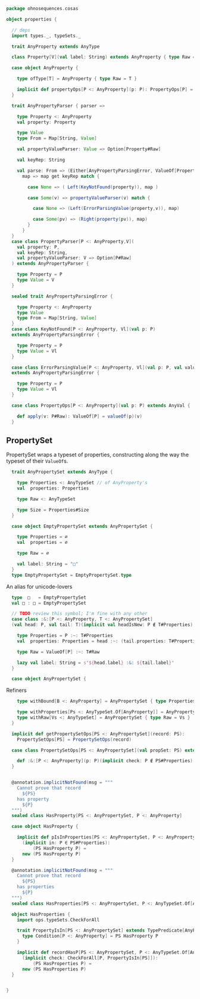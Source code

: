 
```scala
package ohnosequences.cosas

object properties {

  // deps
  import types._, typeSets._

  trait AnyProperty extends AnyType

  class Property[V](val label: String) extends AnyProperty { type Raw = V }

  case object AnyProperty {

    type ofType[T] = AnyProperty { type Raw = T }

    implicit def propertyOps[P <: AnyProperty](p: P): PropertyOps[P] = PropertyOps(p)
  }

  trait AnyPropertyParser { parser =>

    type Property <: AnyProperty
    val property: Property

    type Value
    type From = Map[String, Value]

    val propertyValueParser: Value => Option[Property#Raw]

    val keyRep: String

    val parse: From => (Either[AnyPropertyParsingError, ValueOf[Property]], From) =
      map => map get keyRep match {

        case None => ( Left(KeyNotFound(property)), map )

        case Some(v) => propertyValueParser(v) match {

          case None => (Left(ErrorParsingValue(property,v)), map)

          case Some(pv) => (Right(property(pv)), map)
        }
      }
  }
  case class PropertyParser[P <: AnyProperty,V](
    val property: P,
    val keyRep: String,
    val propertyValueParser: V => Option[P#Raw]
  ) extends AnyPropertyParser {

    type Property = P
    type Value = V
  }

  sealed trait AnyPropertyParsingError {

    type Property <: AnyProperty
    type Value
    type From = Map[String, Value]
  }
  case class KeyNotFound[P <: AnyProperty, Vl](val p: P)
  extends AnyPropertyParsingError {

    type Property = P
    type Value = Vl
  }

  case class ErrorParsingValue[P <: AnyProperty, Vl](val p: P, val value: Vl)
  extends AnyPropertyParsingError {

    type Property = P
    type Value = Vl
  }

  case class PropertyOps[P <: AnyProperty](val p: P) extends AnyVal {

    def apply(v: P#Raw): ValueOf[P] = valueOf(p)(v)
  }
```


## PropertySet

PropertySet wraps a typeset of properties, constructing along the way the typeset of their `ValueOf`s.


```scala
  trait AnyPropertySet extends AnyType {

    type Properties <: AnyTypeSet // of AnyProperty's
    val  properties: Properties

    type Raw <: AnyTypeSet

    type Size = Properties#Size
  }

  case object EmptyPropertySet extends AnyPropertySet {

    type Properties = ∅
    val  properties = ∅

    type Raw = ∅

    val label: String = "□"
  }
  type EmptyPropertySet = EmptyPropertySet.type
```

An alias for unicode-lovers

```scala
  type  □   = EmptyPropertySet
  val □ : □ = EmptyPropertySet

  // TODO review this symbol; I'm fine with any other
  case class :&:[P <: AnyProperty, T <: AnyPropertySet]
  (val head: P, val tail: T)(implicit val headIsNew: P ∉ T#Properties) extends AnyPropertySet {

    type Properties = P :~: T#Properties
    val  properties: Properties = head :~: (tail.properties: T#Properties)

    type Raw = ValueOf[P] :~: T#Raw

    lazy val label: String = s"${head.label} :&: ${tail.label}"
  }

  case object AnyPropertySet {
```

Refiners

```scala
    type withBound[B <: AnyProperty] = AnyPropertySet { type Properties <: AnyTypeSet.Of[B] }

    type withProperties[Ps <: AnyTypeSet.Of[AnyProperty]] = AnyPropertySet { type Properties = Ps }
    type withRaw[Vs <: AnyTypeSet] = AnyPropertySet { type Raw = Vs }
  }

  implicit def getPropertySetOps[PS <: AnyPropertySet](record: PS):
    PropertySetOps[PS] = PropertySetOps(record)

  case class PropertySetOps[PS <: AnyPropertySet](val propSet: PS) extends AnyVal {

    def :&:[P <: AnyProperty](p: P)(implicit check: P ∉ PS#Properties): (P :&: PS) = properties.:&:(p, propSet)
  }


  @annotation.implicitNotFound(msg = """
    Cannot prove that record
      ${PS}
    has property
      ${P}
  """)
  sealed class HasProperty[PS <: AnyPropertySet, P <: AnyProperty]

  case object HasProperty {

    implicit def pIsInProperties[PS <: AnyPropertySet, P <: AnyProperty]
      (implicit in: P ∈ PS#Properties):
          (PS HasProperty P) =
      new (PS HasProperty P)
  }

  @annotation.implicitNotFound(msg = """
    Cannot prove that record
      ${PS}
    has properties
      ${P}
  """)
  sealed class HasProperties[PS <: AnyPropertySet, P <: AnyTypeSet.Of[AnyProperty]]

  object HasProperties {
    import ops.typeSets.CheckForAll

    trait PropertyIsIn[PS <: AnyPropertySet] extends TypePredicate[AnyProperty] {
      type Condition[P <: AnyProperty] = PS HasProperty P
    }

    implicit def recordHasP[PS <: AnyPropertySet, P <: AnyTypeSet.Of[AnyProperty]]
      (implicit check: CheckForAll[P, PropertyIsIn[PS]]):
          (PS HasProperties P) =
      new (PS HasProperties P)
  }


}

```




[test/scala/cosas/asserts.scala]: ../../../test/scala/cosas/asserts.scala.md
[test/scala/cosas/DenotationTests.scala]: ../../../test/scala/cosas/DenotationTests.scala.md
[test/scala/cosas/SubsetTypesTests.scala]: ../../../test/scala/cosas/SubsetTypesTests.scala.md
[test/scala/cosas/EqualityTests.scala]: ../../../test/scala/cosas/EqualityTests.scala.md
[test/scala/cosas/PropertyTests.scala]: ../../../test/scala/cosas/PropertyTests.scala.md
[test/scala/cosas/RecordTests.scala]: ../../../test/scala/cosas/RecordTests.scala.md
[test/scala/cosas/TypeSetTests.scala]: ../../../test/scala/cosas/TypeSetTests.scala.md
[test/scala/cosas/TypeUnionTests.scala]: ../../../test/scala/cosas/TypeUnionTests.scala.md
[main/scala/cosas/typeUnions.scala]: typeUnions.scala.md
[main/scala/cosas/properties.scala]: properties.scala.md
[main/scala/cosas/records.scala]: records.scala.md
[main/scala/cosas/fns.scala]: fns.scala.md
[main/scala/cosas/types.scala]: types.scala.md
[main/scala/cosas/typeSets.scala]: typeSets.scala.md
[main/scala/cosas/ops/records/Conversions.scala]: ops/records/Conversions.scala.md
[main/scala/cosas/ops/records/Update.scala]: ops/records/Update.scala.md
[main/scala/cosas/ops/records/Transform.scala]: ops/records/Transform.scala.md
[main/scala/cosas/ops/records/Get.scala]: ops/records/Get.scala.md
[main/scala/cosas/ops/typeSets/Conversions.scala]: ops/typeSets/Conversions.scala.md
[main/scala/cosas/ops/typeSets/Filter.scala]: ops/typeSets/Filter.scala.md
[main/scala/cosas/ops/typeSets/Subtract.scala]: ops/typeSets/Subtract.scala.md
[main/scala/cosas/ops/typeSets/Mappers.scala]: ops/typeSets/Mappers.scala.md
[main/scala/cosas/ops/typeSets/Union.scala]: ops/typeSets/Union.scala.md
[main/scala/cosas/ops/typeSets/Reorder.scala]: ops/typeSets/Reorder.scala.md
[main/scala/cosas/ops/typeSets/Take.scala]: ops/typeSets/Take.scala.md
[main/scala/cosas/ops/typeSets/Representations.scala]: ops/typeSets/Representations.scala.md
[main/scala/cosas/ops/typeSets/Pop.scala]: ops/typeSets/Pop.scala.md
[main/scala/cosas/ops/typeSets/Replace.scala]: ops/typeSets/Replace.scala.md
[main/scala/cosas/equality.scala]: equality.scala.md